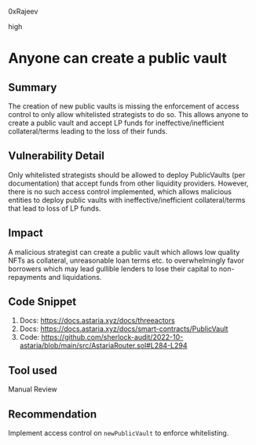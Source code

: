 0xRajeev

high

# Anyone can create a public vault

## Summary

The creation of new public vaults is missing the enforcement of access control to only allow whitelisted strategists to do so. This allows anyone to create a public vault and accept LP funds for ineffective/inefficient collateral/terms leading to the loss of their funds.

## Vulnerability Detail

Only whitelisted strategists should be allowed to deploy PublicVaults (per documentation) that accept funds from other liquidity providers. However, there is no such access control implemented, which allows malicious entities to deploy public vaults with ineffective/inefficient collateral/terms that lead to loss of LP funds.

## Impact

A malicious strategist can create a public vault which allows low quality NFTs as collateral, unreasonable loan terms etc. to overwhelmingly favor borrowers which may lead gullible lenders to lose their capital to non-repayments and liquidations.

## Code Snippet

1. Docs: https://docs.astaria.xyz/docs/threeactors
2. Docs: https://docs.astaria.xyz/docs/smart-contracts/PublicVault
3. Code: https://github.com/sherlock-audit/2022-10-astaria/blob/main/src/AstariaRouter.sol#L284-L294

## Tool used

Manual Review

## Recommendation

Implement access control on `newPublicVault` to enforce whitelisting.